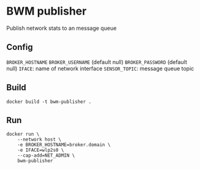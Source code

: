 # BWM publisher

Publish network stats to an message queue

## Config

`BROKER_HOSTNAME`
`BROKER_USERNAME` (default null)
`BROKER_PASSWORD` (default null)
`IFACE`: name of network interface
`SENSOR_TOPIC`: message queue topic

## Build

`docker build -t bwm-publisher .`

## Run

    docker run \
    	--network host \
    	-e BROKER_HOSTNAME=broker.domain \
    	-e IFACE=wlp2s0 \
    	--cap-add=NET_ADMIN \
    	bwm-publisher
